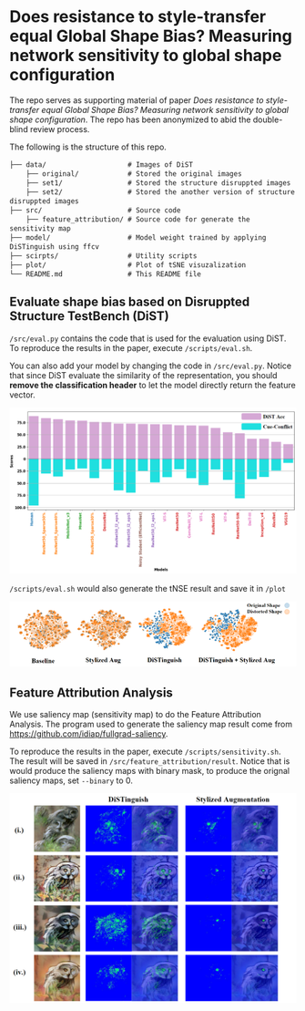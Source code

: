 # Does resistance to style-transfer equal Global Shape Bias? Measuring network sensitivity to global shape configuration

The repo serves as supporting material of paper *Does resistance to style-transfer equal Global Shape Bias? Measuring network sensitivity to global shape configuration*. The repo has been anonymized to abid the double-blind review process.

The following is the structure of this repo.
```
├── data/                    # Images of DiST
    ├── original/            # Stored the original images
    ├── set1/                # Stored the structure disruppted images
    ├── set2/                # Stored the another version of structure disruppted images
├── src/                     # Source code 
    ├── feature_attribution/ # Source code for generate the sensitivity map
├── model/                   # Model weight trained by applying DiSTinguish using ffcv
├── scirpts/                 # Utility scripts
├── plot/                    # Plot of tSNE visuzalization
└── README.md                # This README file
```


## Evaluate shape bias based on Disruppted Structure  TestBench (DiST)

`/src/eval.py` contains the code that is used for the evaluation using DiST. To reproduce the results in the paper, execute `/scripts/eval.sh`. 

You can also add your model by changing the code in `/src/eval.py`. Notice that since DiST evaluate the similarity of the representation, you should **remove the classification header** to let the model directly return the feature vector.

![alt text](./img/DiST_vsCC.png "Title")

`/scripts/eval.sh` would also generate the tNSE result and save it in `/plot`

![alt text](./img/tSNE.png "Title")


## Feature Attribution Analysis 
We use saliency map (sensitivity map) to do the Feature Attribution Analysis. The program used to generate the saliency map result come from https://github.com/idiap/fullgrad-saliency. 

To reproduce the results in the paper, execute `/scripts/sensitivity.sh`. The result will be saved in `/src/feature_attribution/result`. Notice that is would produce the saliency maps with binary mask, to produce the orignal saliency maps, set `--binary` to 0.

![alt text](./img/DiST_vs_SIN.png "Title")
